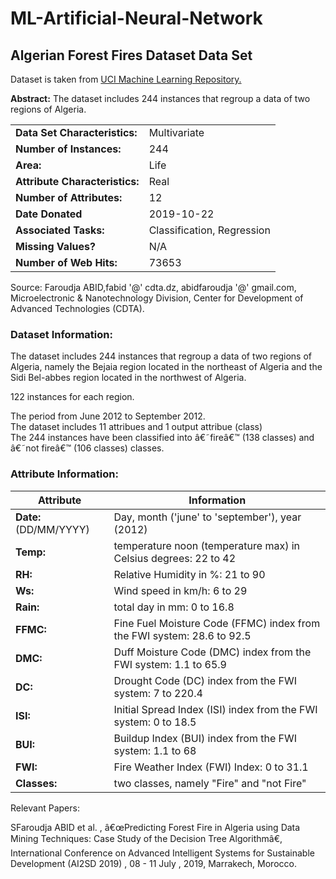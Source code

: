 # ML-Artificial-Neural-Network

## Algerian Forest Fires Dataset Data Set

Dataset is taken from [UCI Machine Learning Repository.](https://archive.ics.uci.edu/ml/datasets/Algerian+Forest+Fires+Dataset++)

**Abstract:** The dataset includes 244 instances that regroup a data of two regions of Algeria.

<!-- prettier-ignore -->
|                                |                            |
| ------------------------------ | -------------------------- |
| **Data Set Characteristics:**  | Multivariate               |
| **Number of Instances:**       | 244                        |
| **Area:**                      | Life                       |
| **Attribute Characteristics:** | Real                       |
| **Number of Attributes:**      | 12                         |
| **Date Donated**               | 2019-10-22                 |
| **Associated Tasks:**          | Classification, Regression |
| **Missing Values?**            | N/A                        |
| **Number of Web Hits:**        | 73653                      |

Source:
Faroudja ABID,fabid '@' cdta.dz, abidfaroudja '@' gmail.com, Microelectronic & Nanotechnology Division, Center for Development of Advanced Technologies (CDTA).

### Dataset Information:

The dataset includes 244 instances that regroup a data of two regions of Algeria, namely the Bejaia region located in the northeast of Algeria and the Sidi Bel-abbes region located in the northwest of Algeria.

122 instances for each region.

The period from June 2012 to September 2012. <br>
The dataset includes 11 attribues and 1 output attribue (class)<br>
The 244 instances have been classified into â€˜fireâ€™ (138 classes) and â€˜not fireâ€™ (106 classes) classes.

### Attribute Information:

<!-- prettier-ignore -->
| Attribute                                        | Information                                     |
| ------------------------------------------------ | ----------------------------------------------- |
| **Date:** (DD/MM/YYYY)  | Day, month ('june' to 'september'), year (2012)                          |
| **Temp:**               | temperature noon (temperature max) in Celsius degrees: 22 to 42          |
| **RH:**                 | Relative Humidity in %: 21 to 90                                         |
| **Ws:**                 | Wind speed in km/h: 6 to 29                                              |
| **Rain:**               | total day in mm: 0 to 16.8                                               |
| **FFMC:**               | Fine Fuel Moisture Code (FFMC) index from the FWI system: 28.6 to 92.5   |
| **DMC:**                | Duff Moisture Code (DMC) index from the FWI system: 1.1 to 65.9          |
| **DC:**                 | Drought Code (DC) index from the FWI system: 7 to 220.4                  |
| **ISI:**                | Initial Spread Index (ISI) index from the FWI system: 0 to 18.5          |
| **BUI:**                | Buildup Index (BUI) index from the FWI system: 1.1 to 68                 |
| **FWI:**                | Fire Weather Index (FWI) Index: 0 to 31.1                                |
| **Classes:**            | two classes, namely "Fire" and "not Fire"                                |

Relevant Papers:

SFaroudja ABID et al. , â€œPredicting Forest Fire in Algeria using Data Mining Techniques: Case Study of the Decision Tree Algorithmâ€, International Conference on Advanced Intelligent Systems for Sustainable Development (AI2SD 2019) , 08 - 11 July , 2019, Marrakech, Morocco.
